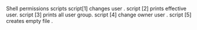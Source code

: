 Shell permissions scripts
script[1] changes user .
script [2] prints effective user.
script [3] prints all user group.
script [4] change owner user .
script [5] creates empty file .

